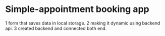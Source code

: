 # Simple-appointment booking app

1 form that saves data in local storage.
2 making it dynamic using backend api.
3 created backend and connected both end.
